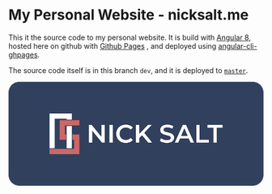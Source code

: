 # My Personal Website - nicksalt.me
This it the source code to my personal website. It is build with [Angular 8](https://angular.io/), hosted here on github with [Github Pages](https://pages.github.com/) , and deployed using [angular-cli-ghpages](https://github.com/angular-schule/angular-cli-ghpages).

The source code itself is in this branch ```dev```, and it is deployed to [```master```](https://github.com/nicksalt/nicksalt.github.io/tree/master). 

<p align="center"><a href="http://nicksalt.me" target="_blank"><img src="./src/assets/images/logo/logo-preview.png" /></a></p>
